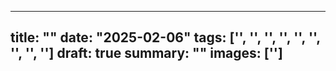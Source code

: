 ---

title: ""
date: "2025-02-06"
tags: ['', '', '', '', '', '', '', '', '']
draft: true
summary: ""
images: ['']
---